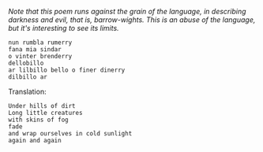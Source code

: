 _Note that this poem runs against the grain of the language, in describing darkness and evil, that is, barrow-wights. This is an abuse of the language, but it's interesting to see its limits._

```
nun rumbla rumerry
fana mia sindar
o vinter brenderry
dellobillo
ar lilbillo bello o finer dinerry
dilbillo ar
```

Translation:

```
Under hills of dirt
Long little creatures
with skins of fog
fade
and wrap ourselves in cold sunlight
again and again
```
